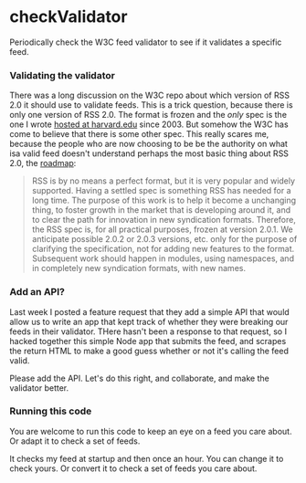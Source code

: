 # checkValidator

Periodically check the W3C feed validator to see if it validates a specific feed. 

### Validating the validator

There was a long discussion on the W3C repo about which version of RSS 2.0 it should use to validate feeds. This is a trick question, because there is only one version of RSS 2.0. The format is frozen and the <i>only</i> spec is the one I wrote <a href="https://cyber.harvard.edu/rss/rss.html">hosted at harvard.edu</a> since 2003. But somehow the W3C has come to believe that there is some other spec. This really scares me, because the people who are now choosing to be be the authority on what isa  valid feed doesn't understand perhaps the most basic thing about RSS 2.0, the <a href="https://cyber.harvard.edu/rss/rss.html#roadmap">roadmap</a>:

> RSS is by no means a perfect format, but it is very popular and widely supported. Having a settled spec is something RSS has needed for a long time. The purpose of this work is to help it become a unchanging thing, to foster growth in the market that is developing around it, and to clear the path for innovation in new syndication formats. Therefore, the RSS spec is, for all practical purposes, frozen at version 2.0.1. We anticipate possible 2.0.2 or 2.0.3 versions, etc. only for the purpose of clarifying the specification, not for adding new features to the format. Subsequent work should happen in modules, using namespaces, and in completely new syndication formats, with new names.

### Add an API?

Last week I posted a feature request that they add a simple API that would allow us to write an app that kept track of whether they were breaking our feeds in their validator. THere hasn't been a response to that request, so I hacked together this simple Node app that submits the feed, and scrapes the return HTML to make a good guess whether or not it's calling the feed valid. 

Please add the API. Let's do this right, and collaborate, and make the validator better. 

### Running this code

You are welcome to run this code to keep an eye on a feed you care about. Or adapt it to check a set of feeds. 

It checks my feed at startup and then once an hour. You can change it to check yours. Or convert it to check a set of feeds you care about.

